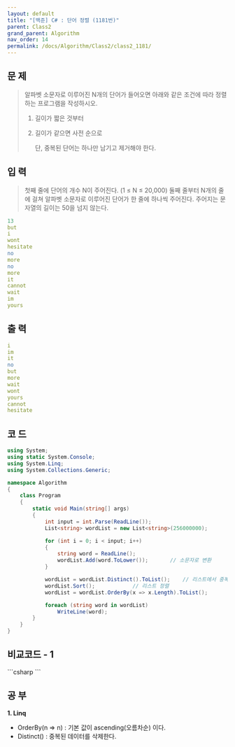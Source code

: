 ```yaml
---
layout: default
title: "[백준] C# : 단어 정렬 (1181번)"
parent: Class2
grand_parent: Algorithm
nav_order: 14
permalink: /docs/Algorithm/Class2/class2_1181/
---
```


## 문 제

> 알파벳 소문자로 이루어진 N개의 단어가 들어오면 아래와 같은 조건에 따라 정렬하는 프로그램을 작성하시오.
>
> 1. 길이가 짧은 것부터
> 2. 길이가 같으면 사전 순으로
>
>    단, 중복된 단어는 하나만 남기고 제거해야 한다.

## 입 력

> 첫째 줄에 단어의 개수 N이 주어진다. (1 ≤ N ≤ 20,000) 둘째 줄부터 N개의 줄에 걸쳐 알파벳 소문자로 이루어진 단어가 한 줄에 하나씩 주어진다. 주어지는 문자열의 길이는 50을 넘지 않는다.

```yaml
13
but
i
wont
hesitate
no
more
no
more
it
cannot
wait
im
yours
```

## 출 력

```yaml
i
im
it
no
but
more
wait
wont
yours
cannot
hesitate
```

## 코 드

<div class="code-example" markdown="1">

```csharp
using System;
using static System.Console;
using System.Linq;
using System.Collections.Generic;

namespace Algorithm
{
    class Program
    {
        static void Main(string[] args)
        {
            int input = int.Parse(ReadLine());
            List<string> wordList = new List<string>(256000000);

            for (int i = 0; i < input; i++)
            {
                string word = ReadLine();
                wordList.Add(word.ToLower());       // 소문자로 변환
            }

            wordList = wordList.Distinct().ToList();    // 리스트에서 중복값이 제거
            wordList.Sort();            // 리스트 정렬
            wordList = wordList.OrderBy(x => x.Length).ToList();        // 길이로 정렬하고, 오름차순으로 정렬

            foreach (string word in wordList)
                WriteLine(word);
        }
    }
}

```

</div>

## 비교코드 - 1

<div class="code-example" markdown="1">
```csharp
```

</div>

## 공 부

**1. Linq**

- OrderBy(n => n) : 기본 값이 ascending(오름차순) 이다.
- Distinct() : 중복된 데이터를 삭제한다.
